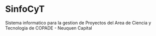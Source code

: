 # SinfoCyT
Sistema informatico para la gestion de Proyectos del Area de Ciencia y Tecnologia de COPADE - Neuquen Capital
